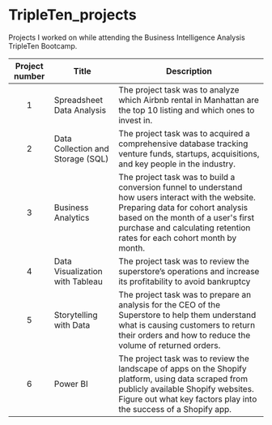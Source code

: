 # TripleTen_projects
Projects I worked on while attending the Business Intelligence Analysis TripleTen Bootcamp.


| Project number | Title | Description |
| :-----------: | ----------- |----------- |
| 1 | Spreadsheet Data Analysis| The project task was to analyze which Airbnb rental in Manhattan are the top 10 listing and which ones to invest in. |
| 2 | Data Collection and Storage (SQL) | The project task was to acquired a comprehensive database tracking venture funds, startups, acquisitions, and key people in the industry. |
| 3 | Business Analytics | The project task was to build a conversion funnel to understand how users interact with the website. Preparing data for cohort analysis based on the month of a user's first purchase and calculating retention rates for each cohort month by month. |
| 4 | Data Visualization with Tableau | The project task was to review the superstore’s operations and increase its profitability to avoid bankruptcy|
| 5 | Storytelling with Data | The project task was to prepare an analysis for the CEO of the Superstore to help them understand what is causing customers to return their orders and how to reduce the volume of returned orders. |
| 6 | Power BI | The project task was to review the landscape of apps on the Shopify platform, using data scraped from publicly available Shopify websites. Figure out what key factors play into the success of a Shopify app. |
